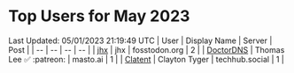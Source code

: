 # Top Users for May 2023
Last Updated: 05/01/2023 21:19:49 UTC
| User | Display Name | Server | Post |
| -- | -- | -- | -- |
| [jhx](https://fosstodon.org/@jhx) | jhx | fosstodon.org | 2 |
| [DoctorDNS](https://masto.ai/@DoctorDNS) | Thomas Lee ✅ :patreon: | masto.ai | 1 |
| [Clatent](https://techhub.social/@Clatent) | Clayton Tyger | techhub.social | 1 |
